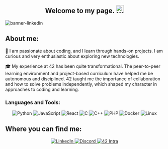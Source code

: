 <h2 align="center">Welcome to my page. <img src="https://raw.githubusercontent.com/Tarikul-Islam-Anik/Animated-Fluent-Emojis/master/Emojis/Hand%20gestures/Waving%20Hand.png" alt="Waving Hand" width="25" height="25" /></h2>

![banner-linkedin](https://github.com/user-attachments/assets/978ca02b-999e-492b-b9ae-f3491de4c84e)

## About me:
🌱 I am passionate about coding, and I learn through hands-on projects. I am curious and very enthusiastic about exploring new technologies.

🎓 My experience at 42 has been quite transformational. The peer-to-peer learning environment and project-based curriculum have helped me be autonomous and disciplined. 42 taught me the importance of collaboration and how to solve problems independently, which shaped my character in approaches to coding and learning.

### Languages and Tools:

<div align="center">
  <img src="https://img.shields.io/badge/Python-3776AB?style=for-the-badge&logo=python&logoColor=white" alt="Python"/>
  <img src="https://img.shields.io/badge/JavaScript-F7DF1E?style=for-the-badge&logo=javascript&logoColor=black" alt="JavaScript"/>
  <img src="https://img.shields.io/badge/React-20232A?style=for-the-badge&logo=react&logoColor=61DAFB" alt="React"/>
  <img src="https://img.shields.io/badge/C-00599C?style=for-the-badge&logo=c&logoColor=white" alt="C"/>
  <img src="https://img.shields.io/badge/C++-00599C?style=for-the-badge&logo=c%2B%2B&logoColor=white" alt="C++"/>
  <img src="https://img.shields.io/badge/PHP-777BB4?style=for-the-badge&logo=php&logoColor=white" alt="PHP"/>
  <img src="https://img.shields.io/badge/Docker-2496ED?style=for-the-badge&logo=docker&logoColor=white" alt="Docker"/>
  <img src="https://img.shields.io/badge/Linux-FCC624?style=for-the-badge&logo=linux&logoColor=black" alt="Linux"/>
</div>

## Where you can find me:

<div align="center">
  <a href="https://www.linkedin.com/in/kian-quetat-riou-178b7b210/">
    <img src="https://img.shields.io/badge/LinkedIn-0A66C2?style=for-the-badge&logo=linkedin&logoColor=white" alt="LinkedIn">
  </a>
  <a href="https://discord.com/users/708263191460839484">
    <img src="https://img.shields.io/badge/Discord-5865F2?style=for-the-badge&logo=discord&logoColor=white" alt="Discord">
  </a>
  <a href="https://profile.intra.42.fr/users/kquetat-">
    <img src="https://img.shields.io/badge/42%20Intra-000000?style=for-the-badge&logo=42&logoColor=white" alt="42 Intra">
  </a>
</div>
